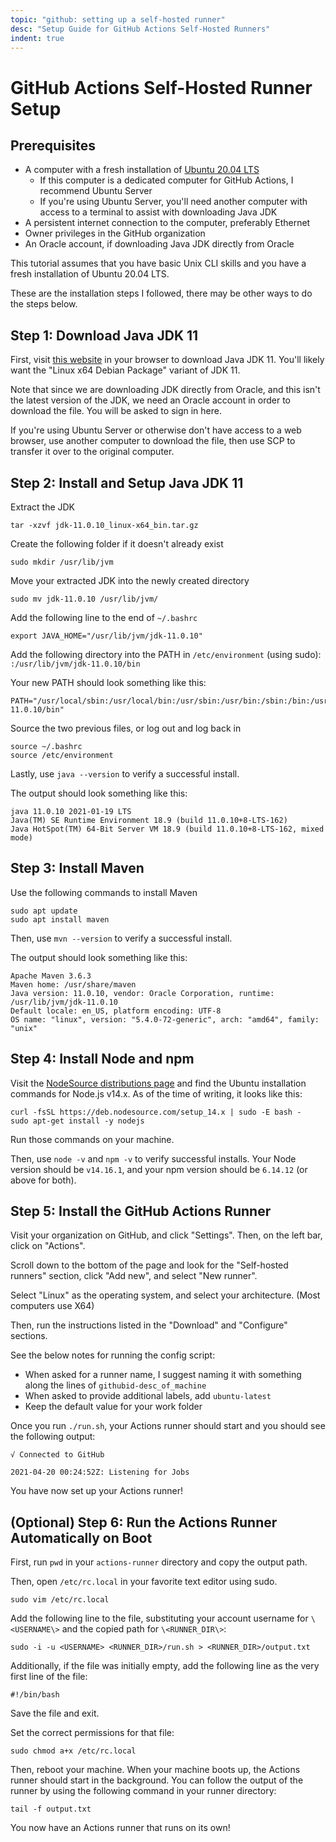 ```yaml
---
topic: "github: setting up a self-hosted runner"
desc: "Setup Guide for GitHub Actions Self-Hosted Runners"
indent: true
---
```


# GitHub Actions Self-Hosted Runner Setup

## Prerequisites

* A computer with a fresh installation of [Ubuntu 20.04 LTS](https://ubuntu.com/download)
  * If this computer is a dedicated computer for GitHub Actions, I recommend Ubuntu Server
  * If you're using Ubuntu Server, you'll need another computer with access to a terminal to assist with downloading Java JDK
* A persistent internet connection to the computer, preferably Ethernet
* Owner privileges in the GitHub organization
* An Oracle account, if downloading Java JDK directly from Oracle

This tutorial assumes that you have basic Unix CLI skills and you have a fresh installation of Ubuntu 20.04 LTS.

These are the installation steps I followed, there may be other ways to do the steps below.

## Step 1: Download Java JDK 11

First, visit [this website](https://www.oracle.com/java/technologies/javase-jdk11-downloads.html) in your browser to download Java JDK 11. You'll likely want the "Linux x64 Debian Package" variant of JDK 11.

Note that since we are downloading JDK directly from Oracle, and this isn't the latest version of the JDK, we need an Oracle account in order to download the file. You will be asked to sign in here. 

If you're using Ubuntu Server or otherwise don't have access to a web browser, use another computer to download the file, then use SCP to transfer it over to the original computer.

## Step 2: Install and Setup Java JDK 11

Extract the JDK

```
tar -xzvf jdk-11.0.10_linux-x64_bin.tar.gz
```

Create the following folder if it doesn't already exist

```
sudo mkdir /usr/lib/jvm
```

Move your extracted JDK into the newly created directory

```
sudo mv jdk-11.0.10 /usr/lib/jvm/
```

Add the following line to the end of `~/.bashrc`

```
export JAVA_HOME="/usr/lib/jvm/jdk-11.0.10"
```

Add the following directory into the PATH in `/etc/environment` (using sudo): `:/usr/lib/jvm/jdk-11.0.10/bin`

Your new PATH should look something like this:

```
PATH="/usr/local/sbin:/usr/local/bin:/usr/sbin:/usr/bin:/sbin:/bin:/usr/games:/usr/local/games:/snap/bin:/usr/lib/jvm/jdk-11.0.10/bin"
```

Source the two previous files, or log out and log back in

```
source ~/.bashrc
source /etc/environment
```

Lastly, use `java --version` to verify a successful install. 

The output should look something like this:

```
java 11.0.10 2021-01-19 LTS
Java(TM) SE Runtime Environment 18.9 (build 11.0.10+8-LTS-162)
Java HotSpot(TM) 64-Bit Server VM 18.9 (build 11.0.10+8-LTS-162, mixed mode)
```

## Step 3: Install Maven

Use the following commands to install Maven

```
sudo apt update
sudo apt install maven
```

Then, use `mvn --version` to verify a successful install.

The output should look something like this:

```
Apache Maven 3.6.3
Maven home: /usr/share/maven
Java version: 11.0.10, vendor: Oracle Corporation, runtime: /usr/lib/jvm/jdk-11.0.10
Default locale: en_US, platform encoding: UTF-8
OS name: "linux", version: "5.4.0-72-generic", arch: "amd64", family: "unix"
```

## Step 4: Install Node and npm

Visit the [NodeSource distributions page](https://github.com/nodesource/distributions/blob/master/README.md#installation-instructions) and find the Ubuntu installation commands for Node.js v14.x. As of the time of writing, it looks like this:

```
curl -fsSL https://deb.nodesource.com/setup_14.x | sudo -E bash -
sudo apt-get install -y nodejs
```

Run those commands on your machine.

Then, use `node -v` and `npm -v` to verify successful installs. Your Node version should be `v14.16.1`, and your npm version should be `6.14.12` (or above for both).

## Step 5: Install the GitHub Actions Runner

Visit your organization on GitHub, and click "Settings". Then, on the left bar, click on "Actions".

Scroll down to the bottom of the page and look for the "Self-hosted runners" section, click "Add new", and select "New runner".

Select "Linux" as the operating system, and select your architecture. (Most computers use X64)

Then, run the instructions listed in the "Download" and "Configure" sections. 

See the below notes for running the config script:
* When asked for a runner name, I suggest naming it with something along the lines of `githubid-desc_of_machine`
* When asked to provide additional labels, add `ubuntu-latest`
* Keep the default value for your work folder

Once you run `./run.sh`, your Actions runner should start and you should see the following output:

```
√ Connected to GitHub

2021-04-20 00:24:52Z: Listening for Jobs
```

You have now set up your Actions runner!

## (Optional) Step 6: Run the Actions Runner Automatically on Boot

First, run `pwd` in your `actions-runner` directory and copy the output path.

Then, open `/etc/rc.local` in your favorite text editor using sudo.

```
sudo vim /etc/rc.local
```

Add the following line to the file, substituting your account username for `\<USERNAME\>` and the copied path for `\<RUNNER_DIR\>`:

```
sudo -i -u <USERNAME> <RUNNER_DIR>/run.sh > <RUNNER_DIR>/output.txt
```

Additionally, if the file was initially empty, add the following line as the very first line of the file:

```
#!/bin/bash
```

Save the file and exit.

Set the correct permissions for that file:

```
sudo chmod a+x /etc/rc.local
```

Then, reboot your machine. When your machine boots up, the Actions runner should start in the background. You can follow the output of the runner by using the following command in your runner directory:

```
tail -f output.txt
```

You now have an Actions runner that runs on its own!
